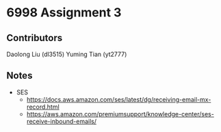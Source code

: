 # 6998 Assignment 3

## Contributors
Daolong Liu (dl3515)
Yuming Tian (yt2777)

## Notes
- SES
  - https://docs.aws.amazon.com/ses/latest/dg/receiving-email-mx-record.html
  - https://aws.amazon.com/premiumsupport/knowledge-center/ses-receive-inbound-emails/